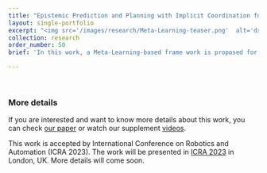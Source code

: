 ```yaml
---
title: "Epistemic Prediction and Planning with Implicit Coordination for Multi-Robot Teams in Communication Restricted Environments"
layout: single-portfolio
excerpt: "<img src='/images/research/Meta-Learning-teaser.png'  alt='drawing' width='400px'/>"
collection: research
order_number: 50
brief: 'In this work, a Meta-Learning-based frame work is proposed for safely operating unmanned aerial vehicles(UAV) under degraded conditions.'

---
```

<style>
    o { color: #ff8e14 }
</style>

<br/>

### More details
If you are interested and want to know more details about this work, you can check [our paper](/files/pdf/publications/Epistemic_Prediction_and_Planning_with_Implicit_Coordination_for_Multi-Robot_Teams_in_Communication_Restricted_Environments.pdf) or watch our supplement [videos](https://www.bezzorobotics.com/lb-icra23).

This work is accepted by International Conference on Robotics and Automation (ICRA 2023). The work will be presented in [ICRA 2023](https://icra2023.org/) in London, UK. More details will come soon.

